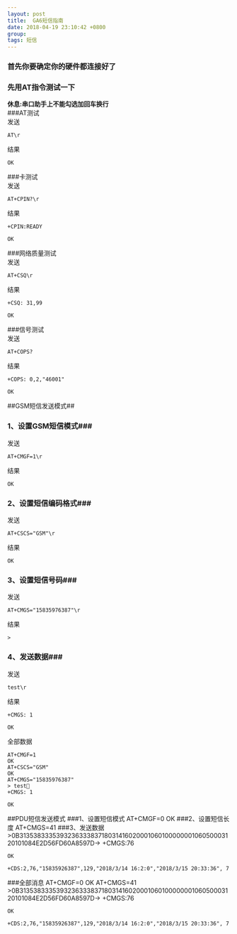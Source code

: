 ```yaml
---
layout: post
title:  GA6短信指南
date: 2018-04-19 23:10:42 +0800
group:   
tags: 短信  
---
```

### 首先你要确定你的硬件都连接好了
### 先用AT指令测试一下
**休息:串口助手上不能勾选加回车换行**  
###AT测试  
发送  

	AT\r  
结果   

	OK  
###卡测试  
发送  

	AT+CPIN?\r  
结果  

	+CPIN:READY  

	OK  
###网络质量测试   
发送  

	AT+CSQ\r  
结果  
 
	+CSQ: 31,99  

	OK  
###信号测试  
发送  

	AT+COPS?  
结果  

	+COPS: 0,2,"46001"  

	OK  
##GSM短信发送模式##

### 1、设置GSM短信模式###
发送  

	AT+CMGF=1\r
结果  

	OK
### 2、设置短信编码格式###
发送  
  
	AT+CSCS="GSM"\r
结果  

	OK
### 3、设置短信号码###
发送  

	AT+CMGS="15835976387"\r
结果  

	>
### 4、发送数据###
发送  

	test\r
结果  

	+CMGS: 1
  
	OK  
全部数据  

	AT+CMGF=1  
	OK  
	AT+CSCS="GSM"  
	OK  
	AT+CMGS="15835976387"  
	> test  
	+CMGS: 1  
  
	OK
##PDU短信发送模式
###1、设置短信模式
	AT+CMGF=0
	OK
###2、设置短信长度
	AT+CMGS=41
###3、发送数据
	>0B31353833353932363338371803141602000106010000000106050003120101084E2D56FD60A8597D→
	+CMGS:76

	OK

	+CDS:2,76,"15835926387",129,"2018/3/14 16:2:0","2018/3/15 20:33:36", 7
###全部消息
	AT+CMGF=0
	OK
	AT+CMGS=41
	>0B31353833353932363338371803141602000106010000000106050003120101084E2D56FD60A8597D→
	+CMGS:76

	OK

	+CDS:2,76,"15835926387",129,"2018/3/14 16:2:0","2018/3/15 20:33:36", 7